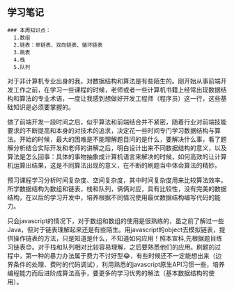 ## 学习笔记

    ### 本周知识点：
      1.数组
      2.链表：单链表、双向链表、循环链表
      3.跳表
      4.栈
      5.队列

  对于非计算机专业出身的我，对数据结构和算法是有些陌生的。刚开始从事前端开发工作之前，在学习一些课程的时候，老师或者一些计算机书籍上经常出现数据结构和算法的专业术语，一度让我感到想做好开发工程师（程序员）这一行，这些基础知识是必须要掌握的。

  做了前端开发一段时间之后，似乎算法和前端结合并不紧密，随着行业对前端技能要求的不断提高和本身的对技术的追求，决定花一些时间专门学习数据结构与算法。开始的时候，最大的困难是不能理解题目问的是什么，要解决什么事，看了题解分析结合实际开发和老师的讲解之后，明白设计出来不同数据结构的意义，以及算法是怎么回事：具体的事物抽象成计算机语言来解决的时候，如何高效的让计算机运算出结果，这是不同算法出现的意义，在不断的刷题当中体会算法的精妙。

  预习课程学习分析时间复杂度、空间复杂度，其中时间复杂度用来比较算法效率。所学数据结构为数组和链表，栈和队列，俩俩对应，具有比较性，没有完美的数据结构，在以后的学习开发中，培养根据不同情况使用最优数据结构编写代码的能力。

  只会javascript的情况下，对于数组和数组的使用是很熟练的，虽之前了解过一些Java，但对于链表理解起来还是有些陌生。用javascript的object去模拟链表，提供操作链表的方法，只是知道是什么，不知道如何应用！照本宣科,先根据题目练习链表😊。对于栈和队列相对比较容易理解，之后要熟悉他们的应用。刷题的过程中，第一种的暴力办法属于费力不讨好型😂，有些时候还不一定能想出来（边界条件的处理、费时的代码调试），利用熟悉的javascript原生API习惯一些，培养编程能力而后进阶成算法高手，要更多的学习优秀的解法（基本数据结构的使用）。
      

